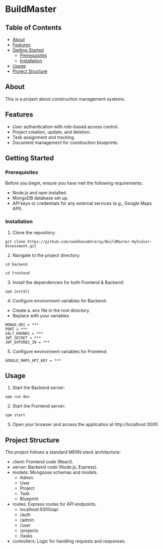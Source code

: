 # BuildMaster

## Table of Contents

- [About](#about)
- [Features](#features)
- [Getting Started](#getting-started)
  - [Prerequisites](#prerequisites)
  - [Installation](#installation)
- [Usage](#usage)
- [Project Structure](#project-structure)

## About

This is a project about construction management systems.

## Features

- User authentication with role-based access control.
- Project creation, update, and deletion.
- Task assignment and tracking.
- Document management for construction blueprints.

## Getting Started

### Prerequisites

Before you begin, ensure you have met the following requirements:

- Node.js and npm installed.
- MongoDB database set up.
- API keys or credentials for any external services (e.g., Google Maps API).

### Installation

1. Clone the repository:

```
git clone https://github.com/sankhasubhraroy/BuildMaster-HyScaler-Assessment.git
```

2. Navigate to the project directory:

```
cd backend
```
```
cd frontend
```

3. Install the dependencies for both Frontend & Backend:

```
npm install
```

4. Configure environment variables for Backend:

- Create a .env file in the root directory.
- Replace with your variables

```
MONGO_URI = ***
PORT = ***
SALT_ROUNDS = ***
JWT_SECRET = ***
JWT_EXPIRES_IN = ***
```

5. Configure environment variables for Frontend:

```
GOOGLE_MAPS_API_KEY = ***
```

## Usage

1. Start the Backend server:

```
npm run dev
```

2. Start the Frontend server:

```
npm start
```

3. Open your browser and access the application at http://localhost:3000

## Project Structure

The project follows a standard MERN stack architecture:

- client: Frontend code (React).
- server: Backend code (Node.js, Express).
- models: Mongoose schemas and models.
  - Admin
  - User
  - Project
  - Task
  - Blueprint
- routes: Express routes for API endpoints.
  - localhost:5000/api
  - /auth
  - /admin
  - /user
  - /projects
  - /tasks
- controllers: Logic for handling requests and responses.
